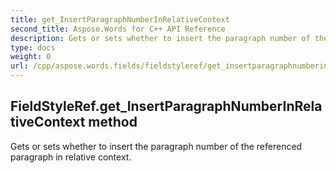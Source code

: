 ```yaml
---
title: get_InsertParagraphNumberInRelativeContext
second_title: Aspose.Words for C++ API Reference
description: Gets or sets whether to insert the paragraph number of the referenced paragraph in relative context. 
type: docs
weight: 0
url: /cpp/aspose.words.fields/fieldstyleref/get_insertparagraphnumberinrelativecontext/
---
```

## FieldStyleRef.get_InsertParagraphNumberInRelativeContext method


Gets or sets whether to insert the paragraph number of the referenced paragraph in relative context.

